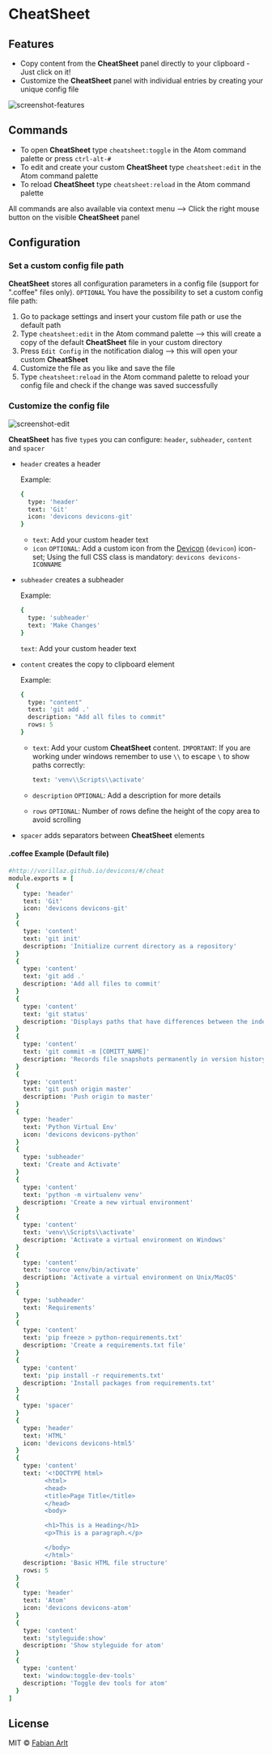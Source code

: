# CheatSheet

## Features
-   Copy content from the **CheatSheet** panel directly to your clipboard - Just click on it!
-   Customize the **CheatSheet** panel with individual entries by creating your unique config file

![screenshot-features](/screenshots/cheatsheet-features.gif)

## Commands
-   To open **CheatSheet** type `cheatsheet:toggle` in the Atom command palette or press `ctrl-alt-#`
-   To edit and create your custom **CheatSheet** type `cheatsheet:edit` in the Atom command palette
-   To reload **CheatSheet** type `cheatsheet:reload` in the Atom command palette

All commands are also available via context menu --> Click the right mouse button on the visible **CheatSheet** panel

## Configuration

### Set a custom config file path

**CheatSheet** stores all configuration parameters in a config file (support for ".coffee" files only).
`OPTIONAL` You have the possibility to set a custom config file path:

1.   Go to package settings and insert your custom file path or use the default path
2.   Type `cheatsheet:edit` in the Atom command palette -->
     this will create a copy of the default **CheatSheet** file in your custom directory
3.   Press `Edit Config` in the notification dialog -->
     this will open your custom **CheatSheet**
4.   Customize the file as you like and save the file
5.   Type `cheatsheet:reload` in the Atom command palette to reload your config file and check if the change was saved successfully

### Customize the config file

![screenshot-edit](/screenshots/cheatsheet-edit.gif)

**CheatSheet** has five `type`s you can configure:
`header`, `subheader`, `content` and `spacer`

-   `header` creates a header

    Example:

    ```coffeescript
    {
      type: 'header'
      text: 'Git'
      icon: 'devicons devicons-git'
    }
    ```
    - `text`: Add your custom header text
    - `icon` `OPTIONAL`: Add a custom icon from the [Devicon](http://vorillaz.github.io/devicons/#/cheat) (`devicon`) icon-set;
      Using the full CSS class is mandatory: `devicons devicons-ICONNAME`


-   `subheader` creates a subheader

    Example:

    ```coffeescript
    {
      type: 'subheader'
      text: 'Make Changes'
    }
    ```
    `text`: Add your custom header text


-   `content` creates the copy to clipboard element

    Example:

    ```coffeescript
    {
      type: "content"
      text: 'git add .'
      description: "Add all files to commit"
      rows: 5
    }
    ```
    - `text`: Add your custom **CheatSheet** content. `IMPORTANT`: If you are working under windows remember to use `\\` to escape `\` to show paths correctly:
      ```coffeescript
      text: 'venv\\Scripts\\activate'
      ```

    - `description` `OPTIONAL`: Add a description for more details

    - `rows` `OPTIONAL`: Number of rows define the height of the copy area to avoid scrolling

-   `spacer` adds separators between **CheatSheet** elements



#### .coffee Example (Default file)

```coffeescript
#http://vorillaz.github.io/devicons/#/cheat
module.exports = [
  {
    type: 'header'
    text: 'Git'
    icon: 'devicons devicons-git'
  }
  {
    type: 'content'
    text: 'git init'
    description: 'Initialize current directory as a repository'
  }
  {
    type: 'content'
    text: 'git add .'
    description: 'Add all files to commit'
  }
  {
    type: 'content'
    text: 'git status'
    description: 'Displays paths that have differences between the index file and the current HEAD commit'
  }
  {
    type: 'content'
    text: 'git commit -m [COMITT_NAME]'
    description: 'Records file snapshots permanently in version history'
  }
  {
    type: 'content'
    text: 'git push origin master'
    description: 'Push origin to master'
  }
  {
    type: 'header'
    text: 'Python Virtual Env'
    icon: 'devicons devicons-python'
  }
  {
    type: 'subheader'
    text: 'Create and Activate'
  }
  {
    type: 'content'
    text: 'python -m virtualenv venv'
    description: 'Create a new virtual environment'
  }
  {
    type: 'content'
    text: 'venv\\Scripts\\activate'
    description: 'Activate a virtual environment on Windows'
  }
  {
    type: 'content'
    text: 'source venv/bin/activate'
    description: 'Activate a virtual environment on Unix/MacOS'
  }
  {
    type: 'subheader'
    text: 'Requirements'
  }
  {
    type: 'content'
    text: 'pip freeze > python-requirements.txt'
    description: 'Create a requirements.txt file'
  }
  {
    type: 'content'
    text: 'pip install -r requirements.txt'
    description: 'Install packages from requirements.txt'
  }
  {
    type: 'spacer'
  }
  {
    type: 'header'
    text: 'HTML'
    icon: 'devicons devicons-html5'
  }
  {
    type: 'content'
    text: '<!DOCTYPE html>
          <html>
          <head>
          <title>Page Title</title>
          </head>
          <body>

          <h1>This is a Heading</h1>
          <p>This is a paragraph.</p>

          </body>
          </html>'
    description: 'Basic HTML file structure'
    rows: 5
  }
  {
    type: 'header'
    text: 'Atom'
    icon: 'devicons devicons-atom'
  }
  {
    type: 'content'
    text: 'styleguide:show'
    description: 'Show styleguide for atom'
  }
  {
    type: 'content'
    text: 'window:toggle-dev-tools'
    description: 'Toggle dev tools for atom'
  }
]
```

## License

MIT © [Fabian Arlt](https://github.com/its0n)
